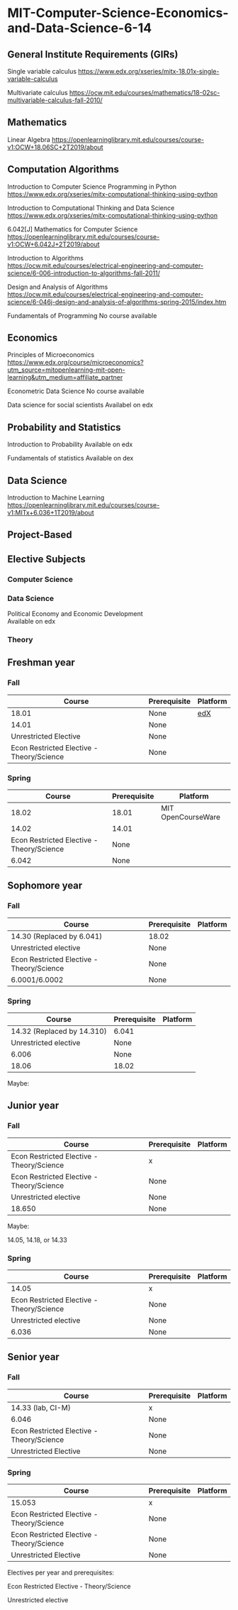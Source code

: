 # MIT-Computer-Science-Economics-and-Data-Science-6-14

## General Institute Requirements (GIRs)

Single variable calculus
https://www.edx.org/xseries/mitx-18.01x-single-variable-calculus

Multivariate calculus
https://ocw.mit.edu/courses/mathematics/18-02sc-multivariable-calculus-fall-2010/

## Mathematics

Linear Algebra
https://openlearninglibrary.mit.edu/courses/course-v1:OCW+18.06SC+2T2019/about

## Computation Algorithms

Introduction to Computer Science Programming in Python	
https://www.edx.org/xseries/mitx-computational-thinking-using-python

Introduction to Computational Thinking and Data Science
https://www.edx.org/xseries/mitx-computational-thinking-using-python

6.042[J] Mathematics for Computer Science
https://openlearninglibrary.mit.edu/courses/course-v1:OCW+6.042J+2T2019/about

Introduction to Algorithms	
https://ocw.mit.edu/courses/electrical-engineering-and-computer-science/6-006-introduction-to-algorithms-fall-2011/

Design and Analysis of Algorithms	
https://ocw.mit.edu/courses/electrical-engineering-and-computer-science/6-046j-design-and-analysis-of-algorithms-spring-2015/index.htm

Fundamentals of Programming	
No course available

## Economics

Principles of Microeconomics
https://www.edx.org/course/microeconomics?utm_source=mitopenlearning-mit-open-learning&utm_medium=affiliate_partner

Econometric Data Science
No course available

Data science for social scientists
Availabel on edx

## Probability and Statistics

Introduction to Probability
Available on edx

Fundamentals of statistics
Available on dex

## Data Science

Introduction to Machine Learning	
https://openlearninglibrary.mit.edu/courses/course-v1:MITx+6.036+1T2019/about


## Project-Based


## Elective Subjects	

### Computer Science


### Data Science

Political Economy and Economic Development	
Available on edx

### Theory


## Freshman year

### Fall

Course | Prerequisite | Platform
------------ | ------------- | ------------- 
18.01 | None | [edX](www.edx.org)
14.01 | None |
Unrestricted Elective | None |
Econ Restricted Elective - Theory/Science | None |

###  Spring

Course | Prerequisite  | Platform
------------ | ------------- | ------------- 
18.02 | 18.01 | MIT OpenCourseWare
14.02 | 14.01 |
Econ Restricted Elective - Theory/Science | None |
6.042 | None |

## Sophomore year


### Fall
Course | Prerequisite  | Platform
------------ | ------------- | ------------- 
14.30 (Replaced by 6.041) | 18.02 |
Unrestricted elective | None |
Econ Restricted Elective - Theory/Science | None |
6.0001/6.0002 | None |



### Spring
Course | Prerequisite  | Platform
------------ | ------------- | ------------- 
14.32 (Replaced by 14.310) | 6.041 |
Unrestricted elective | None |
6.006 | None |
18.06 | 18.02 |

Maybe:


## Junior year

### Fall
Course | Prerequisite  | Platform
------------ | ------------- | ------------- 
Econ Restricted Elective - Theory/Science | x |
Econ Restricted Elective - Theory/Science | None |
Unrestricted elective | None |
18.650 | None |

Maybe:


14.05, 14.18, or 14.33

###  Spring

Course | Prerequisite  | Platform
------------ | ------------- | ------------- 
14.05 |  x |
Econ Restricted Elective - Theory/Science | None |
Unrestricted elective | None |
6.036 | None |


## Senior year

### Fall

Course | Prerequisite  | Platform
------------ | ------------- | ------------- 
14.33 (lab, CI-M) |  x |
6.046 | None |
Econ Restricted Elective - Theory/Science | None |
Unrestricted Elective | None |


###  Spring

Course | Prerequisite  | Platform
------------ | ------------- | ------------- 
15.053 |  x |
Econ Restricted Elective - Theory/Science | None |
Econ Restricted Elective - Theory/Science | None |
Unrestricted Elective | None |


Electives per year and prerequisites:

Econ Restricted Elective - Theory/Science

Unrestricted elective

